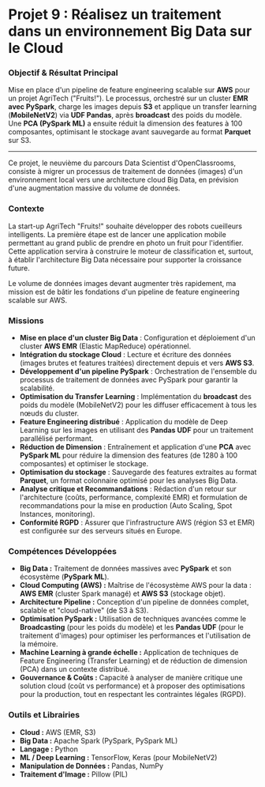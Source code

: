 # Projet 9 : Réalisez un traitement dans un environnement Big Data sur le Cloud

### Objectif & Résultat Principal

Mise en place d'un pipeline de feature engineering scalable sur **AWS** pour un projet AgriTech ("Fruits!"). Le processus, orchestré sur un cluster **EMR avec PySpark**, charge les images depuis **S3** et applique un transfer learning (**MobileNetV2**) via **UDF Pandas**, après **broadcast** des poids du modèle. Une **PCA (PySpark ML)** a ensuite réduit la dimension des features à 100 composantes, optimisant le stockage avant sauvegarde au format **Parquet** sur S3.

---

Ce projet, le neuvième du parcours Data Scientist d'OpenClassrooms, consiste à migrer un processus de traitement de données (images) d'un environnement local vers une architecture cloud Big Data, en prévision d'une augmentation massive du volume de données.

### Contexte

La start-up AgriTech "Fruits!" souhaite développer des robots cueilleurs intelligents. La première étape est de lancer une application mobile permettant au grand public de prendre en photo un fruit pour l'identifier. Cette application servira à construire le moteur de classification et, surtout, à établir l'architecture Big Data nécessaire pour supporter la croissance future.

Le volume de données images devant augmenter très rapidement, ma mission est de bâtir les fondations d'un pipeline de feature engineering scalable sur AWS.

### Missions

* **Mise en place d'un cluster Big Data** : Configuration et déploiement d'un cluster **AWS EMR** (Elastic MapReduce) opérationnel.
* **Intégration du stockage Cloud** : Lecture et écriture des données (images brutes et features traitées) directement depuis et vers **AWS S3**.
* **Développement d'un pipeline PySpark** : Orchestration de l'ensemble du processus de traitement de données avec PySpark pour garantir la scalabilité.
* **Optimisation du Transfer Learning** : Implémentation du **broadcast** des poids du modèle (MobileNetV2) pour les diffuser efficacement à tous les nœuds du cluster.
* **Feature Engineering distribué** : Application du modèle de Deep Learning sur les images en utilisant des **Pandas UDF** pour un traitement parallélisé performant.
* **Réduction de Dimension** : Entraînement et application d'une **PCA** avec **PySpark ML** pour réduire la dimension des features (de 1280 à 100 composantes) et optimiser le stockage.
* **Optimisation du stockage** : Sauvegarde des features extraites au format **Parquet**, un format colonnaire optimisé pour les analyses Big Data.
* **Analyse critique et Recommandations** : Rédaction d'un retour sur l'architecture (coûts, performance, complexité EMR) et formulation de recommandations pour la mise en production (Auto Scaling, Spot Instances, monitoring).
* **Conformité RGPD** : Assurer que l'infrastructure AWS (région S3 et EMR) est configurée sur des serveurs situés en Europe.

### Compétences Développées

* **Big Data :** Traitement de données massives avec **PySpark** et son écosystème (**PySpark ML**).
* **Cloud Computing (AWS) :** Maîtrise de l'écosystème AWS pour la data : **AWS EMR** (cluster Spark managé) et **AWS S3** (stockage objet).
* **Architecture Pipeline :** Conception d'un pipeline de données complet, scalable et "cloud-native" (de S3 à S3).
* **Optimisation PySpark :** Utilisation de techniques avancées comme le **Broadcasting** (pour les poids du modèle) et les **Pandas UDF** (pour le traitement d'images) pour optimiser les performances et l'utilisation de la mémoire.
* **Machine Learning à grande échelle :** Application de techniques de Feature Engineering (Transfer Learning) et de réduction de dimension (PCA) dans un contexte distribué.
* **Gouvernance & Coûts :** Capacité à analyser de manière critique une solution cloud (coût vs performance) et à proposer des optimisations pour la production, tout en respectant les contraintes légales (RGPD).

### Outils et Librairies

* **Cloud :** AWS (EMR, S3)
* **Big Data :** Apache Spark (PySpark, PySpark ML)
* **Langage :** Python
* **ML / Deep Learning :** TensorFlow, Keras (pour MobileNetV2)
* **Manipulation de Données :** Pandas, NumPy
* **Traitement d'Image :** Pillow (PIL)
